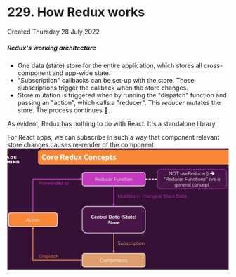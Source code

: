 # 229. How Redux works
Created Thursday 28 July 2022

##### Redux's working architecture
- One data (state) store for the entire application, which stores all cross-component and app-wide state.
- "Subscription" callbacks can be set-up with the store. These subscriptions trigger the callback when the store changes.
- Store mutation is triggered when by running the "dispatch" function and passing an "action", which calls a "reducer". This *reducer* mutates the store.
The process continues 🔄.

As evident, Redux has nothing to do with React. It's a standalone library.

For React apps, we can subscribe in such a way that component relevant store changes causes re-render of the component.
![](../../../../assets/Pasted%20image%2020220728123846.png)